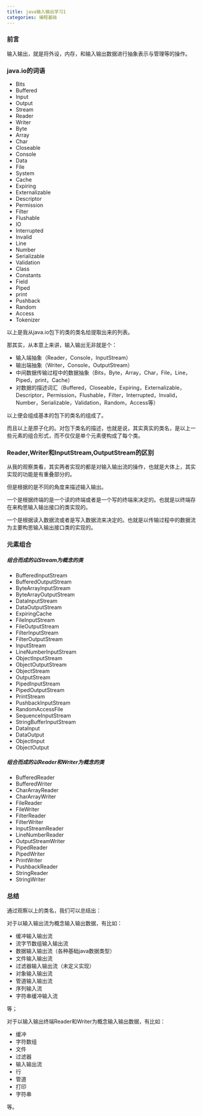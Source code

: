 ```yaml
---
title: java输入输出学习1
categories: 编程基础
---
```


### 前言

输入输出，就是将外设，内存，和输入输出数据进行抽象表示与管理等的操作。

### java.io的词语

* Bits
* Buffered
* Input
* Output
* Stream
* Reader
* Writer
* Byte
* Array
* Char
* Closeable
* Console
* Data
* File
* System
* Cache
* Expiring
* Externalizable
* Descriptor
* Permission
* Filter
* Flushable
* IO
* Interrupted
* Invalid
* Line
* Number
* Serializable
* Validation
* Class
* Constants
* Field
* Piped
* print
* Pushback
* Random
* Access
* Tokenizer

以上是我从java.io包下的类的类名给提取出来的列表。

那其实，从本意上来讲，输入输出无非就是个：

* 输入端抽象（Reader，Console，InputStream）
* 输出端抽象（Writer，Console，OutputStream）
* 中间数据传输过程中的数据抽象（Bits，Byte，Array，Char，File，Line，Piped，print，Cache）
* 对数据的描述词汇（Buffered，Closeable，Expiring，Externalizable，Descriptor，Permission，Flushable，Filter，Interrupted，Invalid，Number，Serializable，Validation，Random，Access等）

以上便会组成基本的包下的类名的组成了。

而且以上是原子化的。对包下类名的描述，也就是说，其实真实的类名，是以上一些元素的组合形式，而不仅仅是单个元素便构成了每个类。

### Reader,Writer和InputStream,OutputStream的区别

从我的观察类看，其实两者实现的都是对输入输出流的操作，也就是大体上，其实实现的功能是有重叠部分的。

但是根据的是不同的角度来描述输入输出。

一个是根据终端的是一个读的终端或者是一个写的终端来决定的。也就是以终端存在来构思输入输出接口的类实现的。

一个是根据读入数据流或者是写入数据流来决定的。也就是以传输过程中的数据流为主要构思输入输出接口类的实现的。

### 元素组合

##### 组合而成的以Stream为概念的类

* BufferedInputStream
* BufferedOutputStream
* ByteArrayInputStream
* ByteArrayOutputStream
* DataInputStream
* DataOutputStream
* ExpiringCache
* FileInputStream
* FileOutputStream
* FilterInputStream
* FilterOutputStream
* InputStream
* LineNumberInputStream
* ObjectInputStream
* ObjectOutputStream
* ObjectStream
* OutputStream
* PipedInputStream
* PipedOutputStream
* PrintStream
* PushbackInputStream
* RandomAccessFile
* SequenceInputStream
* StringBufferInputStream
* DataInput
* DataOutput
* ObjectInput
* ObjectOutput

##### 组合而成的以Reader和Writer为概念的类

* BufferedReader
* BufferedWriter
* CharArrayReader
* CharArrayWriter
* FileReader
* FileWriter
* FilterReader
* FilterWriter
* InputStreamReader
* LineNumberReader
* OutputStreamWriter
* PipedReader
* PipedWriter
* PrintWriter
* PushbackReader
* StringReader
* StringWriter

### 总结

通过观察以上的类名，我们可以总结出：

对于以输入输出流为概念输入输出数据，有比如：

* 缓冲输入输出流
* 流字节数组输入输出流
* 数据输入输出流（各种基础java数据类型）
* 文件输入输出流
* 过滤器输入输出流（未定义实现）
* 对象输入输出流
* 管道输入输出流
* 序列输入流
* 字符串缓冲输入流

等；

对于以输入输出终端Reader和Writer为概念输入输出数据，有比如：

* 缓冲
* 字符数组
* 文件
* 过滤器
* 输入输出流
* 行
* 管道
* 打印
* 字符串

等。